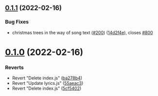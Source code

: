 ## [0.1.1](https://github.com/KendallDoesCoding/mogul-christmas/compare/v0.1.0...v0.1.1) (2022-02-16)


### Bug Fixes

* christmas trees in the way of song text ([#200](https://github.com/KendallDoesCoding/mogul-christmas/issues/200)) ([14d2f4e](https://github.com/KendallDoesCoding/mogul-christmas/commit/14d2f4e905fa60ee2c20620a260b0ef7dd18c903)), closes [#800](https://github.com/KendallDoesCoding/mogul-christmas/issues/800)



# [0.1.0](https://github.com/KendallDoesCoding/mogul-christmas/compare/5cf54024572f6e0c87298f2e48048a15172469bb...v0.1.0) (2022-02-16)


### Reverts

* Revert "Delete index.js" ([ba278b4](https://github.com/KendallDoesCoding/mogul-christmas/commit/ba278b4e4b6b1435af2aa7d2f83a2481860ecd01))
* Revert "Update lyrics.js" ([55aeac3](https://github.com/KendallDoesCoding/mogul-christmas/commit/55aeac318de231cb3f94201ff3f81f560e32a748))
* Revert "Delete index.js" ([5cf5402](https://github.com/KendallDoesCoding/mogul-christmas/commit/5cf54024572f6e0c87298f2e48048a15172469bb))



